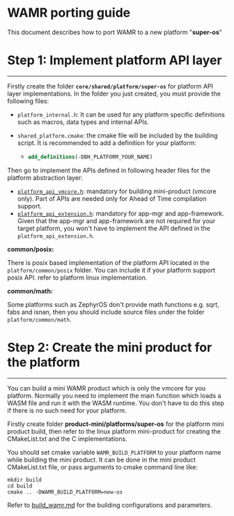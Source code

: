 
WAMR porting guide
=========================


This document describes how to port WAMR to a new platform "**super-os**"



# Step 1: Implement platform API layer

-------------------------
Firstly create the folder **`core/shared/platform/super-os`** for platform API layer implementations. In the folder you just created, you must provide the following files:

- `platform_internal.h`: It can be used for any platform specific definitions such as macros, data types and internal APIs.

- `shared_platform.cmake`: the cmake file will be included by the building script. It is recommended to add a definition for your platform:

  - ```cmake
    add_definitions(-DBH_PLATFORM_YOUR_NAME)
    ```

Then go to implement the APIs defined in following header files for the platform abstraction layer:

- [`platform_api_vmcore.h`](../core/shared/platform/include/platform_api_vmcore.h):   mandatory for building mini-product (vmcore only). Part of APIs are needed only for Ahead of Time compilation support. 
- [`platform_api_extension.h`](../core/shared/platform/include/platform_api_extension.h): mandatory for app-mgr and app-framework. Given that the app-mgr and app-framework are not required for your target platform, you won't have to implement the API defined in the `platform_api_extension.h`.



**common/posix:**

There is posix based implementation of the platform API located in the `platform/common/posix` folder. You can include it if your platform support posix API. refer to platform linux implementation.



**common/math:**

Some platforms such as ZephyrOS don't provide math functions e.g. sqrt, fabs and isnan, then you should include source files under the folder `platform/common/math`. 



# Step 2: Create the mini product for the platform

-------------------------
You can build a mini WAMR product which is only the vmcore for you platform. Normally you need to implement the main function which loads a WASM file and run it with the WASM runtime. You don't have to do this step if there is no such need for your platform.



Firstly create folder **product-mini/platforms/super-os** for the platform mini product build, then refer to the linux platform mini-product for creating the CMakeList.txt and the C implementations.



You should set cmake variable `WAMR_BUILD_PLATFORM` to your platform name while building the mini product. It can be done in the mini product CMakeList.txt file, or pass  arguments to cmake command line like:

```
mkdir build
cd build
cmake .. -DWAMR_BUILD_PLATFORM=new-os 
```



Refer to [build_wamr.md](./build_wamr.md) for the building configurations and parameters.



